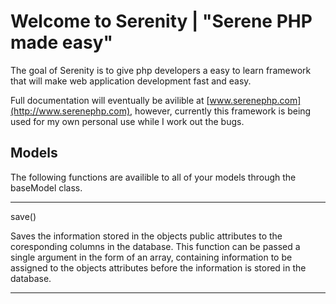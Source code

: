 Welcome to Serenity | "Serene PHP made easy"
===========================================

The goal of Serenity is to give php developers a easy to learn framework that will make web application development fast and easy.

Full documentation will eventually be avilible at [www.serenephp.com](http://www.serenephp.com),  however, currently this framework is being used for my own personal use while I work out the bugs.

Models
------

The following functions are availible to all of your models through the baseModel class.

*******************************************
save()

Saves the information stored in the objects public attributes to the coresponding columns in the database. This function can be passed a single argument in the form of an array, containing information to be assigned to the objects attributes before the information is stored in the database.

*******************************************


